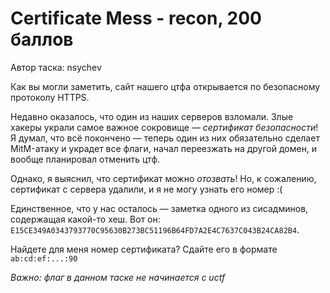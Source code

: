 # Certificate Mess - recon, 200 баллов
Автор таска: nsychev

Как вы могли заметить, сайт нашего цтфа открывается по безопасному протоколу HTTPS.

Недавно оказалось, что один из наших серверов взломали. Злые хакеры украли самое важное сокровище — *сертификат безопасности*! Я думал, что всё покончено — теперь один из них обязательно сделает MitM-атаку и украдет все флаги, начал переезжать на другой домен, и вообще планировал отменить цтф.

Однако, я выяснил, что сертификат можно *отозвать*! Но, к сожалению, сертификат с сервера удалили, и я не могу узнать его номер :(

Единственное, что у нас осталось — заметка одного из сисадминов, содержащая какой-то хеш. Вот он: `E15CE349A0343793770C95630B273BC51196B64FD7A2E4C7637C043B24CA82B4`.

Найдете для меня номер сертификата? Сдайте его в формате `ab:cd:ef:...:90`

*Важно: флаг в данном таске не начинается с uctf*
